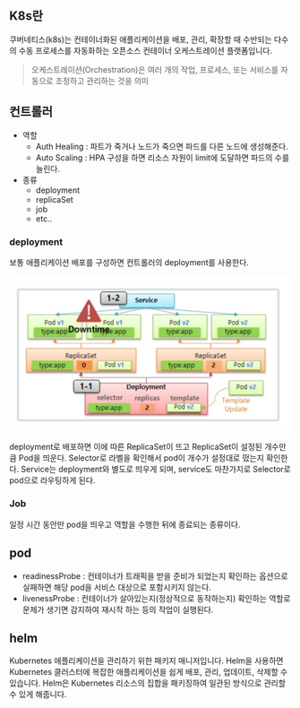 
## K8s란
쿠버네티스(k8s)는 컨테이너화된 애플리케이션을 배포, 관리, 확장할 때 수반되는 다수의 수동 프로세스를 자동화하는 오픈소스 컨테이너 오케스트레이션 플랫폼입니다.

> 오케스트레이션(Orchestration)은 여러 개의 작업, 프로세스, 또는 서비스를 자동으로 조정하고 관리하는 것을 의미


## 컨트롤러
* 역할
  * Auth Healing : 파트가 죽거나 노드가 죽으면 파드를 다른 노드에 생성해준다.
  * Auto Scaling : HPA 구성을 하면 리소스 자원이 limit에 도달하면 파드의 수를 늘린다.
* 종류
  * deployment
  * replicaSet
  * job
  * etc..

### deployment
보통 애플리케이션 배포를 구성하면 컨트롤러의 deployment를 사용한다.

![deployment](./image/k8s/deployment.png)


deployment로 배포하면 이에 따른 ReplicaSet이 뜨고 ReplicaSet이 설정된 개수만큼 Pod을 띄운다. Selector로 라벨을 확인해서 pod이 개수가 설정대로 떴는지 확인한다. Service는 deployment와 별도로 띄우게 되며, service도 마찬가지로 Selector로 pod으로 라우팅하게 된다. 

### Job
일정 시간 동안만 pod을 띄우고 역할을 수행한 뒤에 종료되는 종류이다.


## pod
* readinessProbe : 컨테이너가 트래픽을 받을 준비가 되었는지 확인하는 옵션으로 실패하면 해당 pod을 서비스 대상으로 포함시키지 않는다.
* livenessProbe : 컨테이너가 살아있는지(정상적으로 동작하는지) 확인하는 역할로 문제가 생기면 감지하여 재시작 하는 등의 작업이 실행된다.

## helm
Kubernetes 애플리케이션을 관리하기 위한 패키지 매니저입니다. Helm을 사용하면 Kubernetes 클러스터에 복잡한 애플리케이션을 쉽게 배포, 관리, 업데이트, 삭제할 수 있습니다. Helm은 Kubernetes 리소스의 집합을 패키징하여 일관된 방식으로 관리할 수 있게 해줍니다.
